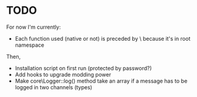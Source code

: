 # TODO

For now I'm currently:
- Each function used (native or not) is preceded by \ because it's in root namespace

Then,
- Installation script on first run (protected by password?)
- Add hooks to upgrade modding power
- Make core\Logger::log() method take an array if a message has to be logged in two channels (types)
